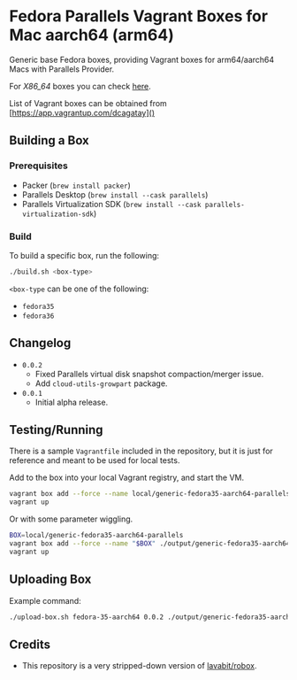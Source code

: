 
# Fedora Parallels Vagrant Boxes for Mac aarch64 (arm64)

Generic base Fedora boxes, providing Vagrant boxes for arm64/aarch64 Macs with Parallels Provider.

For *X86_64* boxes you can check [here](https://app.vagrantup.com/generic).

List of Vagrant boxes can be obtained from [https://app.vagrantup.com/dcagatay]()

## Building a Box
### Prerequisites

- Packer (`brew install packer`)
- Parallels Desktop (`brew install --cask parallels`)
- Parallels Virtualization SDK (`brew install --cask parallels-virtualization-sdk`)

### Build

To build a specific box, run the following:

```bash
./build.sh <box-type>
```

`<box-type` can be one of the following:

- `fedora35`
- `fedora36`

## Changelog

- `0.0.2`
  - Fixed Parallels virtual disk snapshot compaction/merger issue.
  - Add `cloud-utils-growpart` package.
- `0.0.1`
  - Initial alpha release.

## Testing/Running

There is a sample `Vagrantfile` included in the repository, but it is just for reference and meant to be used for local tests.

Add to the box into your local Vagrant registry, and start the VM.

```bash
vagrant box add --force --name local/generic-fedora35-aarch64-parallels ./output/generic-fedora35-aarch64-parallels-0.0.2.box
vagrant up
```

Or with some parameter wiggling.

```bash
BOX=local/generic-fedora35-aarch64-parallels
vagrant box add --force --name "$BOX" ./output/generic-fedora35-aarch64-parallels-0.0.2.box
vagrant up
```

## Uploading Box

Example command:

```bash
./upload-box.sh fedora-35-aarch64 0.0.2 ./output/generic-fedora35-aarch64-parallels-0.0.2.box
```

## Credits

- This repository is a very stripped-down version of [lavabit/robox](https://github.com/lavabit/robox).
